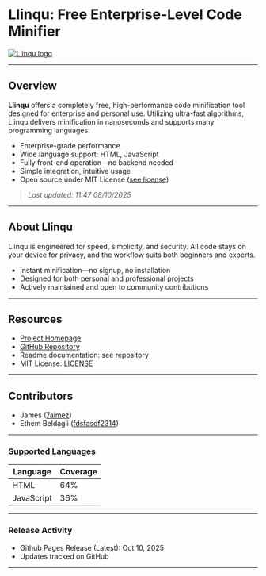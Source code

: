 # Llinqu: Free Enterprise-Level Code Minifier

[![Llinqu logo](https://github.com/user-attachments/assets/cc1e5dcd-8123-40cc-b7b3-67324cf24f12)](https://github.com/llinqu/llinqu)

---

## Overview

**Llinqu** offers a completely free, high-performance code minification tool designed for enterprise and personal use. Utilizing ultra-fast algorithms, Llinqu delivers minification in nanoseconds and supports many programming languages.

- Enterprise-grade performance
- Wide language support: HTML, JavaScript
- Fully front-end operation—no backend needed
- Simple integration, intuitive usage
- Open source under MIT License ([see license](LICENSE))

> *Last updated: 11:47 08/10/2025*

---

## About Llinqu

Llinqu is engineered for speed, simplicity, and security. All code stays on your device for privacy, and the workflow suits both beginners and experts.

- Instant minification—no signup, no installation
- Designed for both personal and professional projects
- Actively maintained and open to community contributions

---

## Resources

- [Project Homepage](https://llinqu.pages.dev)
- [GitHub Repository](https://github.com/llinqu/llinqu)
- Readme documentation: see repository
- MIT License: [LICENSE](LICENSE)

---

## Contributors

- James ([7aimez](https://github.com/7aimez))
- Ethem Beldagli ([fdsfasdf2314](https://github.com/fdsfasdf2314))

---

### Supported Languages

| Language   | Coverage  |
|------------|-----------|
| HTML       | 64%       |
| JavaScript | 36%       |

---

### Release Activity

- Github Pages Release (Latest): Oct 10, 2025
- Updates tracked on GitHub

---

[^1]: All information is from the official GitHub repository & documentation for Llinqu.
